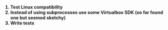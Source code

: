<h4>
    <ol>
    <li> Test Linux compatibility </li>
    <li> Instead of using subprocesses use some Virtualbox SDK (so far found one but seemed sketchy) </li>
    <li> Write tests </li>
    </ol>
</h4>